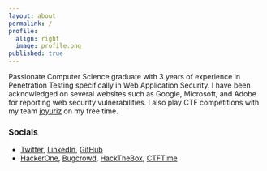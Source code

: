 ```yaml
---
layout: about
permalink: /
profile:
  align: right
  image: profile.png
published: true
---
```


Passionate Computer Science graduate with 3 years of experience in Penetration Testing specifically in Web Application Security. I have been acknowledged on several websites such as Google, Microsoft, and Adobe for reporting web security vulnerabilities. I also play CTF competitions with my team [joyuriz](https://ctftime.org/team/163844) on my free time.

### Socials

- [Twitter](https://twitter.com/jeroldcamacho), [LinkedIn](https://www.linkedin.com/in/jeroldcamacho/), [GitHub](https://github.com/jeroldcamacho)
- [HackerOne](https://hackerone.com/heizes?type=user), [Bugcrowd](https://bugcrowd.com/jeroldcamacho), [HackTheBox](https://app.hackthebox.com/profile/89243), [CTFTime](https://ctftime.org/user/49081)